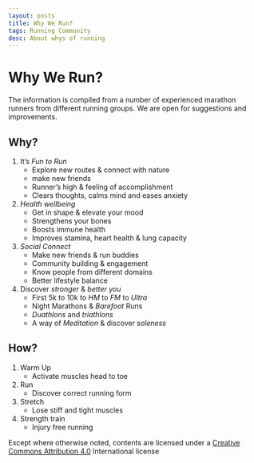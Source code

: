 ```yaml
---
layout: posts
title: Why We Run?
tags: Running Community
desc: About whys of running
---
```


# Why We Run?

The information is compiled from a number of experienced marathon runners from
different running groups. We are open for suggestions and improvements.

Why?
----

1.  It’s _Fun to Run_
    *   Explore new routes & connect with nature
    *   make new friends
    *   Runner’s high & feeling of accomplishment
    *   Clears thoughts, calms mind and eases anxiety
2.  _Health wellbeing_
    *   Get in shape & elevate your mood
    *   Strengthens your bones
    *   Boosts immune health
    *   Improves stamina, heart health & lung capacity
3.  _Social Connect_
    *   Make new friends & run buddies
    *   Community building & engagement
    *   Know people from different domains
    *   Better lifestyle balance
4.  Discover _stronger_ & _better you_
    *   First 5k to 10k to _HM_ to _FM_ to _Ultra_
    *   Night Marathons & _Barefoot_ Runs
    *   _Duathlons_ and _triathlons_
    *   A way of _Meditation_ & discover _soleness_

How?
----

1.  Warm Up
    *   Activate muscles head to toe
2.  Run
    *   Discover correct running form
3.  Stretch
    *   Lose stiff and tight muscles
4.  Strength train
    *   Injury free running

Except where otherwise noted, contents are licensed under a [Creative Commons Attribution 4.0](https://creativecommons.org/licenses/by/4.0/) International license

